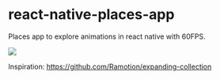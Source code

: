 # react-native-places-app
Places app to explore animations in react native with 60FPS.

![](https://im5.ezgif.com/tmp/ezgif-5-1b99c21db0ec.gif)

Inspiration: https://github.com/Ramotion/expanding-collection

